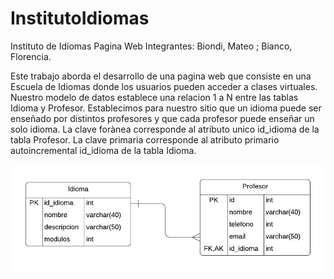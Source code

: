 # InstitutoIdiomas
Instituto de Idiomas Pagina Web
Integrantes: Biondi, Mateo ; Bianco, Florencia.

Este trabajo aborda el desarrollo de una pagina web que consiste en una Escuela de Idiomas donde los usuarios pueden acceder a clases virtuales. 
Nuestro modelo de datos establece una relacion 1 a N entre las tablas Idioma y Profesor. 
Establecimos para nuestro sitio que un idioma puede ser enseñado por distintos profesores y que cada profesor puede enseñar un solo idioma.
La clave forànea corresponde al atributo unico id_idioma de la tabla Profesor.
La clave primaria corresponde al atributo primario autoincremental id_idioma de la tabla Idioma. 

![image](docs/img/erd.png)
